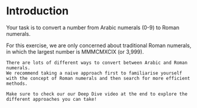 # Introduction

Your task is to convert a number from Arabic numerals (0-9) to Roman numerals.

For this exercise, we are only concerned about traditional Roman numerals, in which the largest number is MMMCMXCIX (or 3,999).

~~~~exericsm/info
There are lots of different ways to convert between Arabic and Roman numerals.
We recommend taking a naive approach first to familiarise yourself with the concept of Roman numerals and then search for more efficient methods.

Make sure to check our our Deep Dive video at the end to explore the different approaches you can take!
~~~~

